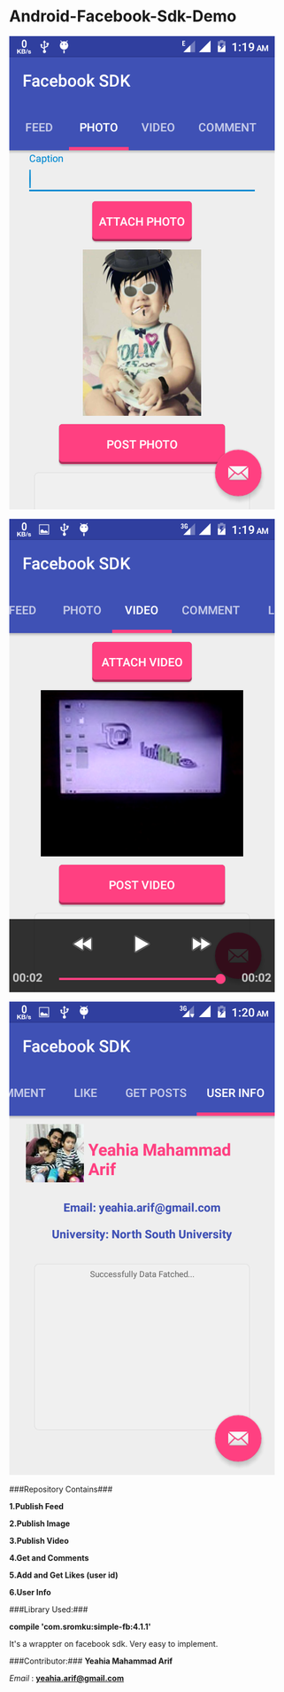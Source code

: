 # Android-Facebook-Sdk-Demo

![Publish Photo](https://github.com/yeahia2508/Android-Facebook-Sdk-Demo/blob/master/screenshot/Screenshot_2016-01-26-01-19-22.png)

![Publish Video](https://github.com/yeahia2508/Android-Facebook-Sdk-Demo/blob/master/screenshot/Screenshot_2016-01-26-01-19-44.png)

![User Info](https://github.com/yeahia2508/Android-Facebook-Sdk-Demo/blob/master/screenshot/Screenshot_2016-01-26-01-20-01.png)

###Repository Contains###

<b>1.Publish Feed</b>

<b>2.Publish Image</b>

<b>3.Publish Video</b>

<b>4.Get and Comments</b>

<b>5.Add and Get Likes (user id)</b>

<b>6.User Info</b>

###Library Used:###

<b>compile 'com.sromku:simple-fb:4.1.1'</b>

It's a wrappter on facebook sdk. Very easy to implement.

###Contributor:###
<b>Yeahia Mahammad Arif </b>

<i>Email</i> : <b> yeahia.arif@gmail.com</b>


